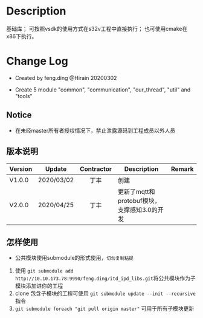 # Description
基础库；
可按照vsdk的使用方式在s32v工程中直接执行；
也可使用cmake在x86下执行。

# Change Log

* Created by feng.ding @Hirain 20200302
- Create 5 module "common", "communication", "our_thread", "util" and "tools"

## Notice

* 在未经master所有者授权情况下，禁止泄露源码到工程成员以外人员

## 版本说明

| Version | Update | Contractor | Description | Remark |
| ------ | ------- | :----: | --------| --------- |
| V1.0.0 | 2020/03/02 |  丁丰  | 创建 | |
| V2.0.0 | 2020/04/25 |  丁丰  | 更新了mqtt和protobuf模块，支撑感知3.0的开发 | |

## 怎样使用

* 公共模块使用submodule的形式使用，`切勿复制粘提`

1. 使用 `git submodule add http://10.10.173.78:9990/feng.ding/itd_ipd_libs.git`将公共模块作为子模块添加进你的工程
2. clone 包含子模块的工程可使用 `git submodule update --init --recursive` 指令
3. `git submodule foreach "git pull origin master"` 可用于所有子模块更新
